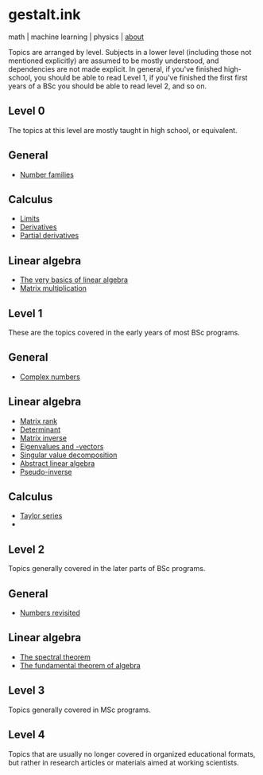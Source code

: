 # gestalt.ink

math | machine learning | physics | [about](about)

Topics are arranged by level. Subjects in a lower level (including those not mentioned explicitly) are assumed to be mostly understood, and dependencies are not made explicit. In general, if you've finished high-school, you should be able to read Level 1, if you've finished the first first years of a BSc you should be able to read level 2, and so on.

## Level 0

The topics at this level are mostly taught in high school, or equivalent.  

## General

* [Number families](numbers)

## Calculus

* [Limits](limits)
* [Derivatives](derivatives)
* [Partial derivatives](partial-derivatives)

## Linear algebra

* [The very basics of linear algebra](basics-of-linear-algebra)
* [Matrix multiplication](matrix-multiplication)

## Level 1

These are the topics covered in the early years of most BSc programs.

## General
* [Complex numbers](complex-numbers)

## Linear algebra

* [Matrix rank](rank)
* [Determinant](determinant)
* [Matrix inverse](matrix-inverse)
* [Eigenvalues and -vectors](eigenvalues)
* [Singular value decomposition](svd)
* [Abstract linear algebra](abstract-la)
* [Pseudo-inverse](pseudo-inverse)

## Calculus

* [Taylor series](taylor-series)
*

## Level 2

Topics generally covered in the later parts of BSc programs.

## General

* [Numbers revisited](numbers-revisited)

## Linear algebra

* [The spectral theorem](spectral-theorem)
* [The fundamental theorem of algebra](fundamental-theorem-of-algebra)

## Level 3

Topics generally covered in MSc programs.

## Level 4

Topics that are usually no longer covered in organized educational formats, but rather in research articles or materials aimed at working scientists.


